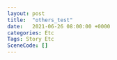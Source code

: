 ```yaml
---
layout: post
title:  "others_test"
date:   2021-06-26 08:00:00 +0000
categories: Etc
Tags: Story Etc
SceneCode: []
---
```

